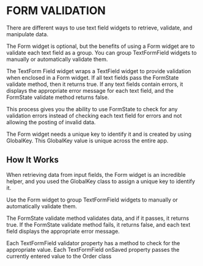 # FORM VALIDATION

There are different ways to use text field widgets to retrieve, validate, and manipulate data. 

The Form widget is optional, but the benefits of using a Form widget are to validate each text field as a group. You can group TextFormField widgets to manually or automatically validate them. 

The TextForm­ Field widget wraps a TextField widget to provide validation when enclosed in a Form widget. If all text fields pass the FormState validate method, then it returns true. If any text fields contain errors, it displays the appropriate error message for each text field, and the FormState validate
method returns false. 

This process gives you the ability to use FormState to check for any validation errors instead of checking each text field for errors and not allowing the posting of invalid data.

The Form widget needs a unique key to identify it and is created by using GlobalKey. This GlobalKey value is unique across the entire app.

## How It Works
When retrieving data from input fields, the Form widget is an incredible helper, and you used the GlobalKey class to assign a unique key to identify it. 

Use the Form widget to group TextFormField widgets to manually or automatically validate them. 

The FormState validate method validates data, and if it passes, it returns true. If the FormState validate method fails, it returns false, and each text
field displays the appropriate error message. 

Each TextFormField validator property has a method to check for the appropriate value. Each TextFormField onSaved property passes the currently entered
value to the Order class